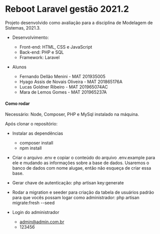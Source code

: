 # Reboot Laravel gestão 2021.2

Projeto desenvolvido como avaliação para a disciplina de Modelagem de Sistemas, 2021.3.

- Desenvolvimento:
  - Front-end: HTML, CSS e JavaScript
  - Back-end: PHP e SQL
  - Framework: Laravel
 
- Alunos
  - Fernando Dellão Menini - MAT 201935005
  - Hyago Assis de Novais Oliveira - MAT 201865176A
  - Lucas Goldner Ribeiro - MAT 201965074AC
  - Mara de Lemos Gomes - MAT 201965237A
  
#### Como rodar
Necessário: Node, Composer, PHP e MySql instalado na máquina.

Após clonar o repositório:

- Instalar as dependências
	- composer install
	- npm install

- Criar o arquivo .env e copiar o conteúdo do arquivo .env.example para ele e mudando as informações sobre a base de dados. Usaremos o banco de dados com nome alugae, então não esqueça de criar essa base.

- Gerar chave de autenticação: php artisan key:generate
 
- Rodar a migration e seeder para criação da tabela de usuários padrão para que vocês possam logar como administrador: php artisan migrate:fresh --seed

- Login do administrador
  - admin@admin.com.br
  - 123456

